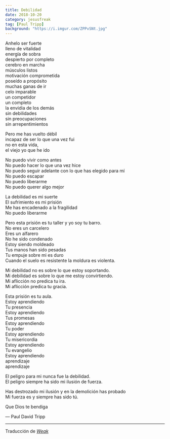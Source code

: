 ```yaml
---
title: Debilidad
date: 2018-10-20
category: jesusfreak
tag: [Paul Tripp]
background: "https://i.imgur.com/ZPPvSNt.jpg"
---
```


Anhelo ser fuerte<br />
lleno de vitalidad<br />
energía de sobra<br />
despierto por completo<br />
cerebro en marcha<br />
músculos listos<br />
motivación comprometida<br />
poseído a propósito<br />
muchas ganas de ir<br />
celo imparable<br />
un competidor<br />
un completo<br />
la envidia de los demás<br />
sin debilidades<br />
sin preocupaciones<br />
sin arrepentimientos

Pero me has vuelto débil<br />
incapaz de ser lo que una vez fui<br />
no en esta vida,<br />
el viejo yo que he ido

No puedo vivir como antes<br />
No puedo hacer lo que una vez hice<br />
No puedo seguir adelante con lo que has elegido para mí<br />
No puedo escapar<br />
No puedo liberarme<br />
No puedo querer algo mejor

La debilidad es mi suerte<br />
El sufrimiento es mi prisión<br />
Me has encadenado a la fragilidad<br />
No puedo liberarme

Pero esta prisión es tu taller y yo soy tu barro.<br />
No eres un carcelero<br />
Eres un alfarero<br />
No he sido condenado<br />
Estoy siendo moldeado<br />
Tus manos han sido pesadas<br />
Tu empuje sobre mi es duro<br />
Cuando el suelo es resistente la moldura es violenta.

Mi debilidad no es sobre lo que estoy soportando.<br />
Mi debilidad es sobre lo que me estoy convirtiendo.<br />
Mi aflicción no predica tu ira.<br />
Mi aflicción predica tu gracia.

Esta prisión es tu aula.<br />
Estoy aprendiendo<br />
Tu presencia<br />
Estoy aprendiendo<br />
Tus promesas<br />
Estoy aprendiendo<br />
Tu poder<br />
Estoy aprendiendo<br />
Tu misericordia<br />
Estoy aprendiendo<br />
Tu evangelio<br />
Estoy aprendiendo<br />
aprendizaje<br />
aprendizaje

El peligro para mi nunca fue la debilidad.<br />
El peligro siempre ha sido mi ilusión de fuerza.

Has destrozado mi ilusión y en la demolición has probado<br />
Mi fuerza es y siempre has sido tú.

Que Dios te bendiga

— Paul David Tripp

---

Traducción de _[Weak](https://www.paultripp.com/wednesdays-word/posts/weak)_